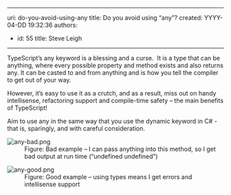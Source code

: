 

---
uri: do-you-avoid-using-any
title: Do you avoid using “any”?
created: YYYY-04-DD 19:32:36
authors:
  - id: 55
    title: Steve Leigh
---




<span class='intro'> <p class="p1">TypeScript’s any keyword is a blessing and a curse.&#160; It is a type that can be anything, where every possible property and method exists and also returns any. It can be casted to and from anything and is how you tell the compiler to get out of your way. </p><p class="p1">However, it’s easy to use it as a crutch, and as a result, miss out on handy intellisense, refactoring support and compile-time safety – the main benefits of TypeScript!</p> </span>

<p>Aim to use any in the same way that you use the dynamic keyword in C# - that is, sparingly, and with careful consideration.</p><dl class="badImage"><dt><img src="/PublishingImages/any-bad.png" alt="any-bad.png" data-pin-nopin="true" /></dt><dd>Figure&#58; Bad example&#160;– I can pass anything into this method, so I get bad output at run time (“undefined undefined”)</dd></dl><dl class="goodImage"><dt><img src="/PublishingImages/any-good.png" alt="any-good.png" /></dt><dd>Figure&#58; Good example&#160;– using types means I get errors and intellisense support </dd></dl> ​


